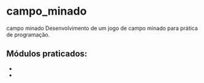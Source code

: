 # campo_minado
campo minado
Desenvolvimento de um jogo de campo minado para prática de programação.

Módulos praticados:
-
-
-
